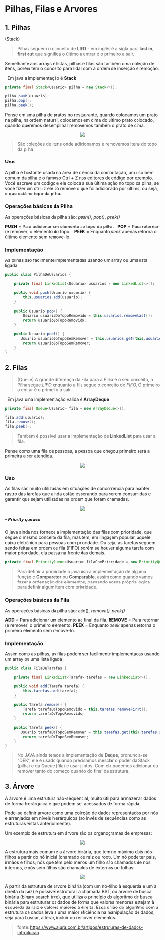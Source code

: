 # Pilhas, Filas e Arvores

## 1. Pilhas
(Stack)
> Pilhas seguem o conceito de **LIFO** - em inglês é a sigla para __last in, first out__ que significa o último a entrar é o primeiro a sair.

Semelhante aos arrays e listas, pilhas e filas são também uma coleção de itens, porém tem o conceito para lidar com a ordem de inserção e remoção.

&nbsp;
Em java a implementação é **Stack**
```java
private final Stack<Usuario> pilha = new Stack<>();

pilha.push(usuario);
pilha.pop();
pilha.peek();
```

Pense em uma pilha de pratos no restaurante, quando colocamos um prato na pilha, na ordem natural, colocamos em cima do último prato colocado, quando queremos desempilhar removemos também o prato de cima.

<center><img src="https://miro.medium.com/max/960/1*VvQLK70kFScVO6CN9VoBPg.jpeg"></center>

> São coleções de itens onde adicionamos e removemos itens do topo da pilha

### Uso

A pilha é bastante usada na área de ciência da computação, um uso bem comum da pilha é o famoso Ctrl + Z nos editores de código por exemplo. Você escreve um codigo e ele coloca a sua última ação no topo da pilha, se você fizer um ctrl+z ele só remove o que foi adicionado por último, ou seja, o que está no topo da pilha.

### Operações básicas da Pilha
As operações básicas da pilha são: _push()_, _pop()_, _peek()_

**PUSH** = Para adicionar um elemento ao topo da pilha.
&nbsp;
**POP** = Para retornar (e remover) o elemento do topo.
&nbsp;
**PEEK** = Enquanto _peek_ apenas retorna o último elemento sem remove-lo.

### Implementação
As pilhas são facilmente implementadas usando um array ou uma lista ligada

```java
public class PilhaDeUsuarios {

    private final LinkedList<Usuario> usuarios = new LinkedList<>();
    
    public void push(Usuario usuario) {
        this.usuarios.add(usuario);
    }
    
    public Usuario pop() {
        Usuario usuarioDoTopoRemovido = this.usuarios.removeLast();
        return usuarioDoTopoRemovido;
    }
    
    public Usuario peek() {
       Usuario usuarioDoTopoSemRemover = this.usuarios.get(this.usuarios.size() - 1);
        return usuarioDoTopoSemRemover;
    }
}
```

## 2. Filas
> (Queue)
A grande diferença da Fila para a Pilha é o seu conceito, a Pilha segue _LIFO_ enquanto a fila segue o conceito de _FIFO_, O primeiro a entrar é o primeiro a sair.


&nbsp;
Em java uma implementação valida é **ArrayDeque**
```java
private final Queue<Usuario> fila = new ArrayDeque<>();

fila.add(usuario);
fila.remove();
fila.peek();
```

> Também é possível usar a implementação de **LinkedList** para usar a fila.

Pense como uma fila de pessoas, a pessoa que chegou primeiro será a primeira a ser atendida.

<center><img src="https://img.freepik.com/vetores-gratis/fila-de-caixa-eletronico-desenho-animado-esperando-na-fila-do-caixa-eletronico_181313-593.jpg?size=626&ext=jpg"></center>

### Uso

As filas são muito utilizadas em situações de concorrencia para manter rastro das tarefas que ainda estão esperando para serem consumidas e garantir que sejam utilizadas na ordem que foram chamadas.

<center><img src="https://user-content.gitlab-static.net/22b02c77e6347c0ef9d70956958b731d499958a4/68747470733a2f2f75706c6f61642e77696b696d656469612e6f72672f77696b6970656469612f636f6d6d6f6e732f7468756d622f352f35322f446174615f51756575652e7376672f36303070782d446174615f51756575652e7376672e706e67"></center>

##### - __Priority queues__
O java ainda nos fornece a implementação das filas com prioridade, que segue o mesmo conceito da fila, mas tem, em lingagem popular, aquele caixa eletrônico para pessoas com prioridade. Ou seja, as tarefas seguem sendo feitas em ordem de fila (FIFO) porém se houver alguma tarefa com maior prioridade, ela passa na frente das demais.

```java
private final PriorityQueue<Usuario> filaComPrioridade = new PriorityQueue<>();
```

> Para definir a prioridade o java usa a implementação de alguma função c __Comparator__ ou __Comparable__, assim como quando vamos fazer a ordenação dos elementos, passando nossa própria lógica para definir algum item com prioridade.


### Operações básicas da Fila
As operações básicas da pilha são: add()_, remove()_, _peek()_

**ADD** = Para adicionar um elemento ao final da fila.
**REMOVE** = Para retornar (e remover) o primeiro elemento.
**PEEK** = Enquanto _peek_ apenas retorna o primeiro elemento sem remove-lo.

### Implementação
Assim como as pilhas, as filas podem ser facilmente implementadas usando um array ou uma lista ligada


```java
public class FilaDeTarefas {

    private final LinkedList<Tarefa> tarefas = new LinkedList<>();
    
    public void add(Tarefa tarefa) {
        this.tarefas.add(tarefa);
    }
    
    public Tarefa remove() {
        Tarefa tarefaDoTopoRemovido = this.tarefas.removeFirst();
        return tarefaDoTopoRemovido;
    }
    
    public Tarefa peek() {
       Usuario tarefaDoTopoSemRemover = this.tarefas.get(this.tarefas.size() - 1);
        return tarefaDoTopoSemRemover;
    }
}
```

> No JAVA ainda temos a implementação de **Deque**, pronuncia-se "DEK", ele é usado quando precisamos mesclar o poder da Stack (pilha) e da Queue (fila) e usar juntos. Com ela podemos adicionar ou remover tanto do começo quando do final da estrutura.

## 3. Árvore

A árvore é uma estrutura não-sequencial, muito útil para armazenar dados de forma hierárquica e que podem ser acessados de forma rápida.

Pode-se definir árvore como uma coleção de dados representados por nós e arranjados em níveis hierárquicos (ao invés de sequências como as estruturas vistas anteriormente).

Um exemplo de estrutura em árvore são os organogramas de empresas:

<center><img src="https://www.alura.com.br/artigos/assets/estruturas-de-dados-introducao/imagem3.png"></center>

A estrutura mais comum é a árvore binária, que tem no máximo dois nós-filhos a partir do nó inicial (chamado de raiz ou root). Um nó pode ter pais, irmãos e filhos; nós que têm pelo menos um filho são chamados de nós internos, e nós sem filhos são chamados de externos ou folhas:

<center><img src="https://www.alura.com.br/artigos/assets/estruturas-de-dados-introducao/imagem4.png"></center>

A partir da estrutura de árvore binária (com um nó-filho à esquerda e um à direita da raiz) é possível estruturar a chamada BST, ou árvore de busca binária (binary search tree), que utiliza o princípio do algoritmo de busca binária para estruturar os dados de forma que valores menores estejam à esquerda da raiz e valores maiores à direita. Essa união do algoritmo com a estrutura de dados leva a uma maior eficiência na manipulação de dados, seja para buscar, alterar, incluir ou remover elementos.


> fonte: https://www.alura.com.br/artigos/estruturas-de-dados-introducao


